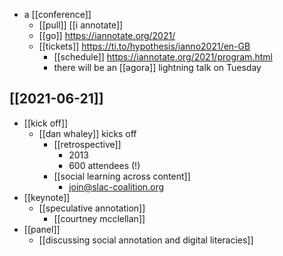 - a [[conference]]
	- [[pull]] [[i annotate]]
	- [[go]] https://iannotate.org/2021/
	- [[tickets]] https://ti.to/hypothesis/ianno2021/en-GB
		- [[schedule]] https://iannotate.org/2021/program.html
		- there will be an [[agora]] lightning talk on Tuesday
			
## [[2021-06-21]]
- [[kick off]]
	- [[dan whaley]] kicks off
		- [[retrospective]] 
			- 2013
			- 600 attendees (!)
		- [[social learning across content]]
			- join@slac-coalition.org
- [[keynote]]
	- [[speculative annotation]]
		- [[courtney mcclellan]]
- [[panel]]
	- [[discussing social annotation and digital literacies]]